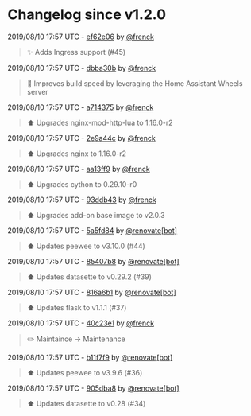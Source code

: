 # Changelog since v1.2.0

2019/08/10 17:57 UTC - [ef62e06](https://github.com/hassio-addons/addon-sqlite-web/commit/ef62e06cdea4a616a902dd4eedd94c8258b370e3) by [@frenck](https://github.com/frenck)
> :sparkles: Adds Ingress support (#45) 

2019/08/10 17:57 UTC - [dbba30b](https://github.com/hassio-addons/addon-sqlite-web/commit/dbba30beec0889c6f0d04ab83c24455ab7c079ef) by [@frenck](https://github.com/frenck)
> :racehorse: Improves build speed by leveraging the Home Assistant Wheels server 

2019/08/10 17:57 UTC - [a714375](https://github.com/hassio-addons/addon-sqlite-web/commit/a7143757ed0ff42ef87a5f5ccf1e4bf039da4be7) by [@frenck](https://github.com/frenck)
> :arrow_up: Upgrades nginx-mod-http-lua to 1.16.0-r2 

2019/08/10 17:57 UTC - [2e9a44c](https://github.com/hassio-addons/addon-sqlite-web/commit/2e9a44cde0e72aac35e4678284ab975b564e6044) by [@frenck](https://github.com/frenck)
> :arrow_up: Upgrades nginx to 1.16.0-r2 

2019/08/10 17:57 UTC - [aa13ff9](https://github.com/hassio-addons/addon-sqlite-web/commit/aa13ff92ed69a7dc9a68155f8fc0133659ae8c88) by [@frenck](https://github.com/frenck)
> :arrow_up: Upgrades cython to 0.29.10-r0 

2019/08/10 17:57 UTC - [93ddb43](https://github.com/hassio-addons/addon-sqlite-web/commit/93ddb435d2ba29d33e873d25dd606c185bd79da7) by [@frenck](https://github.com/frenck)
> :arrow_up: Upgrades add-on base image to v2.0.3 

2019/08/10 17:57 UTC - [5a5fd84](https://github.com/hassio-addons/addon-sqlite-web/commit/5a5fd8430056f44d77f7211e8c2accf059d3a7a7) by [@renovate[bot]](https://github.com/apps/renovate)
> :arrow_up: Updates peewee to v3.10.0 (#44) 

2019/08/10 17:57 UTC - [85407b8](https://github.com/hassio-addons/addon-sqlite-web/commit/85407b87373f82ae5afc6e9a15e7c56efb122353) by [@renovate[bot]](https://github.com/apps/renovate)
> :arrow_up: Updates datasette to v0.29.2 (#39) 

2019/08/10 17:57 UTC - [816a6b1](https://github.com/hassio-addons/addon-sqlite-web/commit/816a6b1f754f011d2f7abfec594ca13028ecd522) by [@renovate[bot]](https://github.com/apps/renovate)
> :arrow_up: Updates flask to v1.1.1 (#37) 

2019/08/10 17:57 UTC - [40c23e1](https://github.com/hassio-addons/addon-sqlite-web/commit/40c23e10f97044454e15b999a67b172ee26a3eae) by [@frenck](https://github.com/frenck)
> :pencil2: Maintaince -> Maintenance 

2019/08/10 17:57 UTC - [b11f7f9](https://github.com/hassio-addons/addon-sqlite-web/commit/b11f7f93e2b080047a44123fcbc82dda4115ca3a) by [@renovate[bot]](https://github.com/apps/renovate)
> :arrow_up: Updates peewee to v3.9.6 (#36) 

2019/08/10 17:57 UTC - [905dba8](https://github.com/hassio-addons/addon-sqlite-web/commit/905dba85014161e11f0819c95fa4a69c598bdc08) by [@renovate[bot]](https://github.com/apps/renovate)
> :arrow_up: Updates datasette to v0.28 (#34) 

